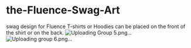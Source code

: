 # the-Fluence-Swag-Art
 swag design for Fluence T-shirts or Hoodies
can be placed on the front of the shirt or on the back.
![Uploading Group 5.png…]()
![Uploading group 6.png…]()
